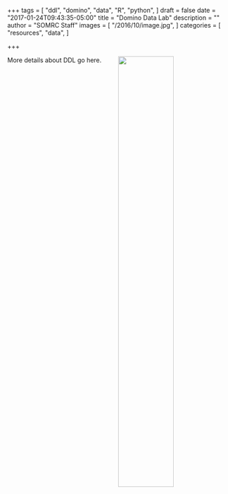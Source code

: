 +++
tags = [
  "ddl",
  "domino",
  "data",
  "R",
  "python",
]
draft = false
date = "2017-01-24T09:43:35-05:00"
title = "Domino Data Lab"
description = ""
author = "SOMRC Staff"
images = [
  "/2016/10/image.jpg",
]
categories = [
  "resources",
  "data",
]

+++

<img align=right src="http://galvanize-wp.s3.amazonaws.com/wp-content/uploads/2015/05/12191124/domino-data-lab-logo.png" style="height:50%;width:50%;" />

More details about DDL go here.
